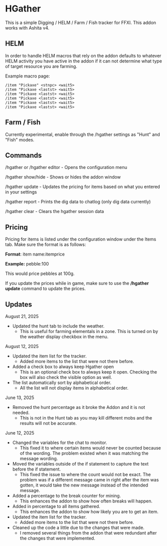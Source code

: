 # HGather
This is a simple Digging / HELM / Farm / Fish tracker for FFXI. This addon works with Ashita v4. 

## HELM
In order to handle HELM macros that rely on <lastst> the addon defaults to whatever HELM activity you have active in the addon if it can not determine what type of target resource you are farming.

Example macro page:
```
/item "Pickaxe" <stnpc> <wait5>
/item "Pickaxe <lastst> <wait5>
/item "Pickaxe <lastst> <wait5>
/item "Pickaxe <lastst> <wait5>
/item "Pickaxe <lastst> <wait5>
/item "Pickaxe <lastst> <wait5>
```

## Farm / Fish
Currently experimental, enable through the /hgather settings as "Hunt" and "Fish" modes.

## Commands
/hgather or /hgather editor - Opens the configuration menu

/hgather show/hide - Shows or hides the addon window

/hgather update - Updates the pricing for items based on what you entered in your settings

/hgather report - Prints the dig data to chatlog (only dig data currently)

/hgather clear - Clears the hgather session data

## Pricing
Pricing for items is listed under the configuration window under the Items tab. Make sure the format is as follows:

**Format**: item name:itemprice

**Example:** pebble:100

This would price pebbles at 100g.

If you update the prices while in game, make sure to use the **/hgather update** command to update the prices.

## Updates 
August 21, 2025
- Updated the hunt tab to include the weather.
    - This is useful for farming elementals in a zone. This is turned on by the weather display checkbox in the menu.

August 12, 2025
- Updated the item list for the tracker.
	- Added more items to the list that were not there before. 
- Added a check box to always keep Hgather open
	- This is an optional check box to always keep it open. Checking the box will also check the visible option as well.
- The list automatically sort by alphabetical order.
	- All the list will not display items in alphabetical order. 

June 13, 2025
- Removed the hunt percentage as it broke the Addon and it is not needed.
	- This is not in the Hunt tab as you may kill different mobs and the results will not be accurate.	

June 12, 2025
- Changed the variables for the chat to monitor.
	- This fixed it to where certain items would never be counted because of the wording. The problem existed when it was matching the message wording.
- Moved the variables outside of the if statement to capture the text before the if statement. 
	- This fixed the issue to where the count would not be exact. The problem was if a different message came in right after the item was gotten, it would take the new message instead of the intended message.
- Added a percentage to the break counter for mining.  
	- This enhances the addon to show how often breaks will happen. 
- Added in percentage to all items gathered.
	- This enhances the addon to show how likely you are to get an item. 
- Updated the item list for the tracker.
	- Added more items to the list that were not there before. 
- Cleaned up the code a little due to the changes that were made. 
	- I removed several things from the addon that were redundant after the changes that were implemented.
	


